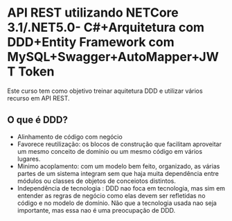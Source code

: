 <h1> API REST utilizando NETCore 3.1/.NET5.0- C#+Arquitetura com DDD+Entity Framework com MySQL+Swagger+AutoMapper+JWT Token </h1>

Este curso tem como objetivo treinar aquitetura DDD e utilizar vários recurso em API REST.

<h2>O que é DDD?</h2>

- Alinhamento de código com negócio
- Favorece reutilização: os blocos de construção que facilitam aproveitar um mesmo conceito de domínio ou um mesmo código em vários lugares.
- Minimo acoplamento: com um modelo bem feito, organizado, as várias partes de um sistema integram sem que haja muita dependência entre módulos ou classes de objetos de conceiotos distintos.
- Independência de tecnologia : DDD nao foca em tecnologia, mas sim em entender as regras de negócio como elas devem ser refletidas no código e no modelo de domínio. Não que a tecnologia usada nao seja importante, mas essa nao é uma preocupação de DDD.
